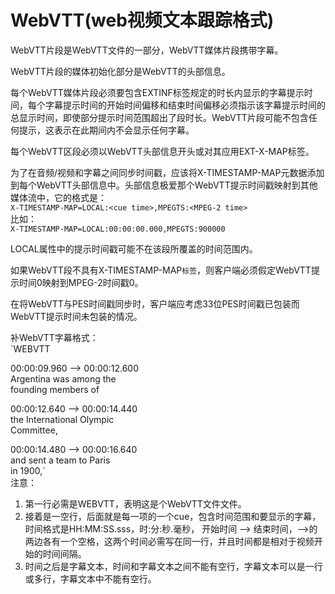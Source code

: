 # WebVTT\(web视频文本跟踪格式\)

WebVTT片段是WebVTT文件的一部分，WebVTT媒体片段携带字幕。

WebVTT片段的媒体初始化部分是WebVTT的头部信息。

每个WebVTT媒体片段必须要包含EXTINF标签规定的时长内显示的字幕提示时间，每个字幕提示时间的开始时间偏移和结束时间偏移必须指示该字幕提示时间的总显示时间，即使部分提示时间范围超出了段时长。WebVTT片段可能不包含任何提示，这表示在此期间内不会显示任何字幕。

每个WebVTT区段必须以WebVTT头部信息开头或对其应用EXT-X-MAP标签。

为了在音频/视频和字幕之间同步时间戳，应该将X-TIMESTAMP-MAP元数据添加到每个WebVTT头部信息中。头部信息极爱那个WebVTT提示时间戳映射到其他媒体流中，它的格式是：  
`X-TIMESTAMP-MAP=LOCAL:<cue time>,MPEGTS:<MPEG-2 time>`  
比如：  
`X-TIMESTAMP-MAP=LOCAL:00:00:00.000,MPEGTS:900000`

LOCAL属性中的提示时间戳可能不在该段所覆盖的时间范围内。

如果WebVTT段不具有X-TIMESTAMP-MAP`标签`，则客户端必须假定WebVTT提示时间0映射到MPEG-2时间戳0。

在将WebVTT与PES时间戳同步时，客户端应考虑33位PES时间戳已包装而WebVTT提示时间未包装的情况。



补WebVTT字幕格式：  
`WEBVTT  
  
00:00:09.960 --> 00:00:12.600  
Argentina was among the   
founding members of  
  
00:00:12.640 --> 00:00:14.440  
the International Olympic   
Committee,  
  
00:00:14.480 --> 00:00:16.640  
and sent a team to Paris   
in 1900,`  
注意：  
1. 第一行必需是WEBVTT，表明这是个WebVTT文件文件。  
2. 接着是一空行，后面就是每一项的一个cue，包含时间范围和要显示的字幕，时间格式是HH:MM:SS.sss，时:分:秒.毫秒， 开始时间 --&gt; 结束时间，--&gt;的两边各有一个空格，这两个时间必需写在同一行，并且时间都是相对于视频开始的时间间隔。  
3. 时间之后是字幕文本，时间和字幕文本之间不能有空行，字幕文本可以是一行或多行，字幕文本中不能有空行。





